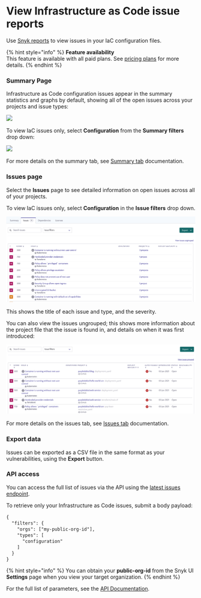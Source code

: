 # View Infrastructure as Code issue reports

Use [Snyk reports](https://docs.snyk.io/reports/reports) to view issues in your IaC configuration files.

{% hint style="info" %}
**Feature availability**\
This feature is available with all paid plans. See [pricing plans](https://snyk.io/plans/) for more details.
{% endhint %}

### Summary Page

Infrastructure as Code configuration issues appear in the summary statistics and graphs by default, showing all of the open issues across your projects and issue types:

![](../../.gitbook/assets/image4.png)

To view IaC issues only, select **Configuration** from the **Summary filters** drop down:

![](../../.gitbook/assets/screenshot\_2021-02-17\_at\_14.22.50.png)

For more details on the summary tab, see [Summary tab](https://docs.snyk.io/reports-1/reports/summary-tab) documentation.

### Issues page

Select the **Issues** page to see detailed information on open issues across all of your projects.

To view IaC issues only, select **Configuration** in the **Issue filters** drop down.

![](<../../.gitbook/assets/image3 (1).png>)

This shows the title of each issue and type, and the severity.

You can also view the issues ungrouped; this shows more information about the project file that the issue is found in, and details on when it was first introduced:

![](<../../.gitbook/assets/image2-3 (1) (1) (1) (1) (1) (1) (1) (1) (8).png>)

For more details on the issues tab, see [Issues tab](https://docs.snyk.io/reports-1/reports/issues-tab) documentation.

### Export data

Issues can be exported as a CSV file in the same format as your vulnerabilities, using the **Export** button.

### API access

You can access the full list of issues via the API using the [latest issues endpoint](https://snyk.docs.apiary.io/#reference/reporting-api/latest-issues/get-list-of-latest-issues?console=1).

To retrieve only your Infrastructure as Code issues, submit a body payload:

```
{
  "filters": {
    "orgs": ["my-public-org-id"],
    "types": [
      "configuration"
    ]
  }
}
```

{% hint style="info" %}
You can obtain your **public-org-id** from the Snyk UI **Settings** page when you view your target organization.
{% endhint %}

For the full list of parameters, see the [API Documentation](https://snyk.docs.apiary.io/#reference/reporting-api/latest-issues/get-list-of-latest-issues?console=1).
